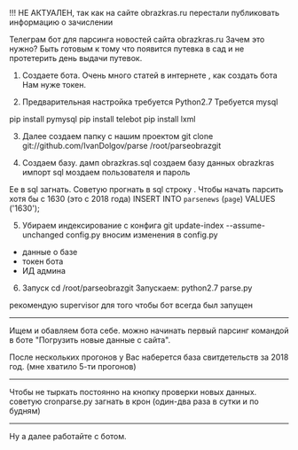 !!! НЕ АКТУАЛЕН, так как на сайте obrazkras.ru перестали публиковать информацию о зачислении

Телеграм бот для парсинга новостей сайта obrazkras.ru
Зачем это нужно? Быть готовым к тому что появится путевка в сад и не протетерить день выдачи путевок.

1) Создаете бота. Очень много статей в интернете , как создать бота
Нам нуже токен.

2) Предварительная настройка
требуется Python2.7
Требуется mysql


pip install pymysql
pip install telebot
pip install lxml

3) Далее создаем папку с нашим проектом
git clone git://github.com/IvanDolgov/parse /root/parseobrazgit

4) Создаем базу. дамп obrazkras.sql
создаем базу данных obrazkras
импорт sql
моздаем пользователя и пароль

Ее в sql загнать. Советую прогнать в sql строку . Чтобы начать парсить хотя бы с 1630 (это с 2018 года)
INSERT INTO `parsenews` (`page`) VALUES ('1630'); 

5) Убираем индексирование с конфига
git update-index --assume-unchanged config.py
вносим изменения в config.py
- данные о базе
- токен бота
- ИД админа

6) Запуск
cd /root/parseobrazgit
Запускаем:
python2.7 parse.py 

рекомендую supervisor для того чтобы бот всегда был запущен


---
Ищем и обавляем бота себе. 
можно начинать первый парсинг командой в боте "Погрузить новые данные с сайта".

После нескольких прогонов у Вас наберется база свитдетельств за 2018 год. (мне хватило 5-ти прогонов)

----------------------------
Чтобы не тыркать постоянно на кнопку проверки новых данных. советую cronparse.py загнать в крон (один-два раза в сутки и по будням)

-------------------

Ну а далее работайте с ботом.
